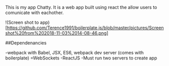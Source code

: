 This is my app Chatty. It is a web app built using react the allow users to comunicate with eachother.

!(Screen shot to app)[https://github.com/Terence1991/boilerplate.js/blob/master/pictures/Screenshot%20from%202018-11-03%2014-08-46.png]


##Dependenancies


-webpack with Babel, JSX, ES6, webpack dev server (comes with boilerplate)
=WebSockets 
-ReactJS
-Must run two servers to create app
